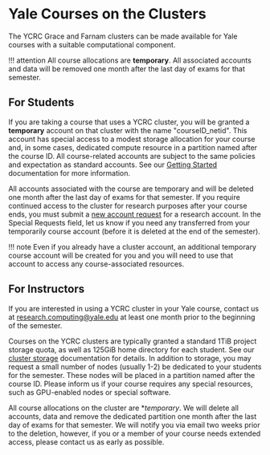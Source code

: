 # Yale Courses on the Clusters

The YCRC Grace and Farnam clusters can be made available for Yale courses with a suitable computational component.

!!! attention
    All course allocations are **temporary**. All associated accounts and data will be removed one month after the last day of exams for that semester.

## For Students

If you are taking a course that uses a YCRC cluster, you will be granted a **temporary** account on that cluster with the name "courseID_netid". This account has special access to a modest storage allocation for your course and, in some cases, dedicated compute resource in a partition named after the course ID. All course-related accounts are subject to the same policies and expectation as standard accounts. See our [Getting Started](https://docs.ycrc.yale.edu/clusters-at-yale/) documentation for more information.

All accounts associated with the course are temporary and will be deleted one month after the last day of exams for that semester.  If you require continued access to the cluster for research purposes after your course ends, you must submit a [new account request](https://research.computing.yale.edu/support/hpc/account-request) for a research account. In the Special Requests field, let us know if you need any transferred from your temporarily course account (before it is deleted at the end of the semester).

!!! note
    Even if you already have a cluster account, an additional temporary course account will be created for you and you will need to use that account to access any course-associated resources. 

## For Instructors

If you are interested in using a YCRC cluster in your Yale course, contact us at [research.computing@yale.edu](mail-to:research.computing@yale.edu) at least one month prior to the beginning of the semester. 

Courses on the YCRC clusters are typically granted a standard 1TiB project storage quota, as well as 125GiB home directory for each student. See our [cluster storage](https://docs.ycrc.yale.edu/clusters-at-yale/data/) documentation for details. In addition to storage, you may request a small number of nodes (usually 1-2) be dedicated to your students for the semester. These nodes will be placed in a partition named after the course ID.  Please inform us if your course requires any special resources, such as GPU-enabled nodes or special software.

All course allocations on the cluster are **temporary*. We will delete all accounts, data and remove the dedicated partition one month after the last day of exams for that semester. We will notify you via email two weeks prior to the deletion, however, if you or a member of your course needs extended access, please contact us as early as possible.